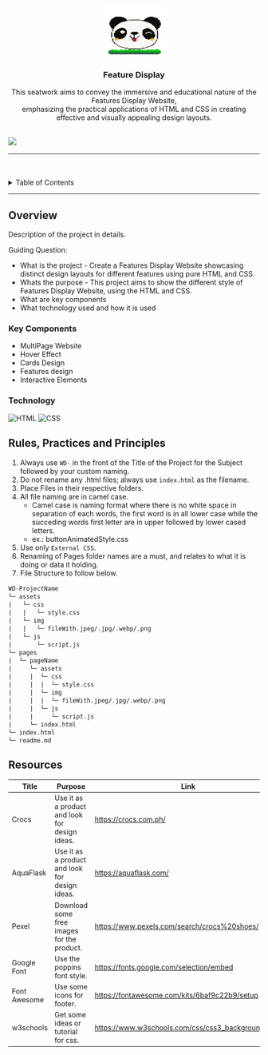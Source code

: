<a name="readme-top">

<br/>

<br />
<div align="center">
  <a href="https://github.com/zyx-0314/">
   <img src="./assets/img/whitepanda.png" alt="Panda" width="130" height="100">
  </a>

  <h3 align="center">Feature Display</h3>
</div>
<!-- TODO: Make a short description -->
<div align="center">
  This seatwork aims to convey the immersive and educational nature of
          the Features Display Website, <br />
          emphasizing the practical applications of HTML and CSS in creating
          effective and visually appealing design layouts.
</div>

<br />

![](https://visit-counter.vercel.app/counter.png?page=Maerona03/WD-seatwork4)

---

<br />
<br />

<!-- TODO: If you want to add more layers for your readme -->
<details>
  <summary>Table of Contents</summary>
  <ol>
    <li>
      <a href="#overview">Overview</a>
      <ol>
        <li>
          <a href="#key-components">Key Components</a>
        </li>
        <li>
          <a href="#technology">Technology</a>
        </li>
      </ol>
    </li>
    <li>
      <a href="#rule,-practices-and-principles">Rules, Practices and Principles</a>
    </li>
    <li>
      <a href="#resources">Resources</a>
    </li>
  </ol>
</details>

---

## Overview

<!-- The following are just sample -->

Description of the project in details.

Guiding Question:

- What is the project - Create a Features Display Website showcasing distinct design layouts for different features using pure HTML and CSS.
- Whats the purpose - This project aims to show the different style of Features Display Website, using the HTML and CSS.
- What are key components
- What technology used and how it is used

### Key Components

<!-- The following are just sample -->

- MultiPage Website
- Hover Effect
- Cards Design
- Features design
- Interactive Elements

### Technology

![HTML](https://img.shields.io/badge/HTML-E34F26?style=for-the-badge&logo=html5&logoColor=white)
![CSS](https://img.shields.io/badge/CSS-1572B6?style=for-the-badge&logo=css3&logoColor=white)

## Rules, Practices and Principles

1. Always use `WD-` in the front of the Title of the Project for the Subject followed by your custom naming.
2. Do not rename any .html files; always use `index.html` as the filename.
3. Place Files in their respective folders.
4. All file naming are in camel case.
   - Camel case is naming format where there is no white space in separation of each words, the first word is in all lower case while the succeding words first letter are in upper followed by lower cased letters.
   - ex.: buttonAnimatedStyle.css
5. Use only `External CSS`.
6. Renaming of Pages folder names are a must, and relates to what it is doing or data it holding.
7. File Structure to follow below.

```
WD-ProjectName
└─ assets
|   └─ css
|   |   └─ style.css
|   └─ img
|   |   └─ fileWith.jpeg/.jpg/.webp/.png
|   └─ js
|       └─ script.js
└─ pages
|  └─ pageName
|     └─ assets
|     |  └─ css
|     |  |  └─ style.css
|     |  └─ img
|     |  |  └─ fileWith.jpeg/.jpg/.webp/.png
|     |  └─ js
|     |     └─ script.js
|     └─ index.html
└─ index.html
└─ readme.md
```

## Resources

| Title        | Purpose                                        | Link                                               |
| ------------ | ---------------------------------------------- | -------------------------------------------------- |
| Crocs        | Use it as a product and look for design ideas. | https://crocs.com.ph/                              |
| AquaFlask    | Use it as a product and look for design ideas. | https://aquaflask.com/                             |
| Pexel        | Download some free images for the product.     | https://www.pexels.com/search/crocs%20shoes/       |
| Google Font  | Use the poppins font style.                    | https://fonts.google.com/selection/embed           |
| Font Awesome | Use some icons for footer.                     | https://fontawesome.com/kits/6baf9c22b9/setup      |
| w3schools    | Get some ideas or tutorial for css.            | https://www.w3schools.com/css/css3_backgrounds.asp |
